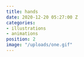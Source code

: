 ```yaml
---
title: hands
date: 2020-12-20 05:27:00 Z
categories:
- illustrations
- animations
position: 2
image: "/uploads/one.gif"
---
```


